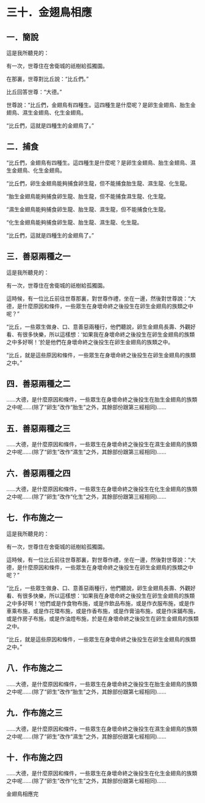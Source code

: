 # 三十．金翅鳥相應

## 一．簡說

這是我所聽見的：

有一次，世尊住在舍衛城的祇樹給孤獨園。

在那裏，世尊對比丘說：“比丘們。”

比丘回答世尊：“大德。”

世尊說：“比丘們，金翅鳥有四種生。這四種生是什麼呢？是卵生金翅鳥、胎生金翅鳥、濕生金翅鳥、化生金翅鳥。

“比丘們，這就是四種生的金翅鳥了。”

## 二．捕食

“比丘們，金翅鳥有四種生。這四種生是什麼呢？是卵生金翅鳥、胎生金翅鳥、濕生金翅鳥、化生金翅鳥。

“比丘們，卵生金翅鳥能夠捕食卵生龍，但不能捕食胎生龍、濕生龍、化生龍。

“胎生金翅鳥能夠捕食卵生龍、胎生龍，但不能捕食濕生龍、化生龍。

“濕生金翅鳥能夠捕食卵生龍、胎生龍、濕生龍，但不能捕食化生龍。

“化生金翅鳥能夠捕食卵生龍、胎生龍、濕生龍、化生龍。

“比丘們，這就是四種生的金翅鳥了。”

## 三．善惡兩種之一

這是我所聽見的：

有一次，世尊住在舍衛城的祇樹給孤獨園。

這時候，有一位比丘前往世尊那裏，對世尊作禮，坐在一邊，然後對世尊說：“大德，是什麼原因和條件，一些眾生在身壞命終之後投生在卵生金翅鳥的族類之中呢？”

“比丘，一些眾生做身、口、意善惡兩種行，他們聽說，卵生金翅鳥長壽、外觀好看、有很多快樂，所以這樣想：‘如果我在身壞命終之後投生在卵生金翅鳥的族類之中多好啊！’於是他們在身壞命終之後投生在卵生金翅鳥的族類之中。

“比丘，就是這些原因和條件，一些眾生在身壞命終之後投生在卵生金翅鳥的族類之中。”

## 四．善惡兩種之二

……大德，是什麼原因和條件，一些眾生在身壞命終之後投生在胎生金翅鳥的族類之中呢……(除了“卵生”改作“胎生”之外，其餘部份跟第三經相同)……

## 五．善惡兩種之三

……大德，是什麼原因和條件，一些眾生在身壞命終之後投生在濕生金翅鳥的族類之中呢……(除了“卵生”改作“濕生”之外，其餘部份跟第三經相同)……

## 六．善惡兩種之四

……大德，是什麼原因和條件，一些眾生在身壞命終之後投生在化生金翅鳥的族類之中呢……(除了“卵生”改作“化生”之外，其餘部份跟第三經相同)……

## 七．作布施之一

這是我所聽見的：

有一次，世尊住在舍衛城的祇樹給孤獨園。

這時候，有一位比丘前往世尊那裏，對世尊作禮，坐在一邊，然後對世尊說：“大德，是什麼原因和條件，一些眾生在身壞命終之後投生在卵生金翅鳥的族類之中呢？”

“比丘，一些眾生做身、口、意善惡兩種行，他們聽說，卵生金翅鳥長壽、外觀好看、有很多快樂，所以這樣想：‘如果我在身壞命終之後投生在卵生金翅鳥的族類之中多好啊！’他們或是作食物布施，或是作飲品布施，或是作衣服布施，或是作車乘布施，或是作花環布施，或是作香布施，或是作膏油布施，或是作床鋪布施，或是作房子布施，或是作油燈布施，於是在身壞命終之後投生在卵生金翅鳥的族類之中。

“比丘，就是這些原因和條件，一些眾生在身壞命終之後投生在卵生金翅鳥的族類之中。”

## 八．作布施之二

……大德，是什麼原因和條件，一些眾生在身壞命終之後投生在胎生金翅鳥的族類之中呢……(除了“卵生”改作“胎生”之外，其餘部份跟第七經相同)……

## 九．作布施之三

……大德，是什麼原因和條件，一些眾生在身壞命終之後投生在濕生金翅鳥的族類之中呢……(除了“卵生”改作“濕生”之外，其餘部份跟第七經相同)……

## 十．作布施之四

……大德，是什麼原因和條件，一些眾生在身壞命終之後投生在化生金翅鳥的族類之中呢……(除了“卵生”改作“化生”之外，其餘部份跟第七經相同)……

金翅鳥相應完
